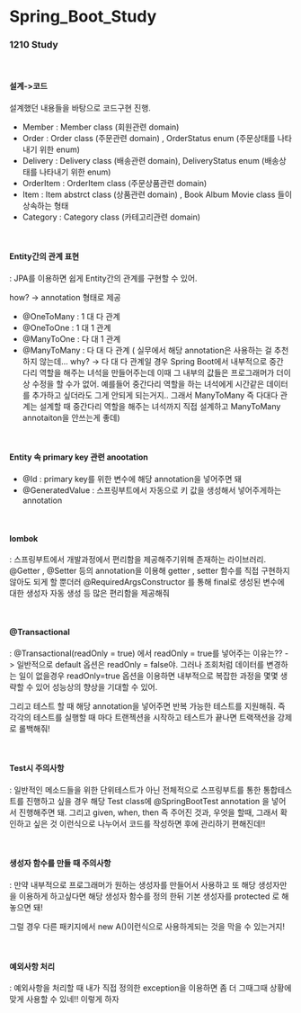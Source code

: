 # Spring_Boot_Study


### 1210 Study
<br/>

#### 설계->코드

설계했던 내용들을 바탕으로 코드구현 진행.

* Member : Member class (회원관련 domain)
* Order : Order class (주문관련 domain) , OrderStatus enum (주문상태를 나타내기 위한 enum)
* Delivery : Delivery class (배송관련 domain), DeliveryStatus enum (배송상태를 나타내기 위한 enum)
* OrderItem : OrderItem class (주문상품관련 domain)
* Item : Item abstrct class (상품관련 domain) , Book Album Movie class 들이 상속하는 형태
* Category : Category class (카테고리관련 domain)

<br/>



#### Entity간의 관계 표현

: JPA를 이용하면 쉽게 Entity간의 관계를 구현할 수 있어. 

  how?  ->  annotation 형태로 제공
  
  * @OneToMany : 1 대 다 관계
  * @OneToOne : 1 대 1 관계
  * @ManyToOne : 다 대 1 관계
  * @ManyToMany : 다 대 다 관계 ( 실무에서 해당 annotation은 사용하는 걸 추천하지 않는데... why? -> 다 대 다 관계일 경우 Spring Boot에서 내부적으로 중간 다리 역할을 해주는 녀석을 만들어주는데 이때 그 내부의 값들은 프로그래머가 더이상 수정을 할 수가 없어. 예를들어 중간다리 역할을 하는 녀석에게 시간같은 데이터를 추가하고 싶더라도 그게 안되게 되는거지.. 그래서 ManyToMany 즉 다대다 관계는 설계할 때 중간다리 역할을 해주는 녀석까지 직접 설계하고 ManyToMany annotaiton을 안쓰는게 좋데)
  
 <br/>
 
 
 
 #### Entity 속 primary key 관련 anootation
 
 * @Id : primary key를 위한 변수에 해당 annotation을 넣어주면 돼
 * @GeneratedValue : 스프링부트에서 자동으로 키 값을 생성해서 넣어주게하는 annotation
 
<br/>



#### lombok

: 스프링부트에서 개발과정에서 편리함을 제공해주기위해 존재하는 라이브러리.
  @Getter , @Setter 등의 annotation을 이용해 getter , setter 함수를 직접 구현하지 않아도 되게 할 뿐더러 @RequiredArgsConstructor 를 통해 final로 생성된 변수에 대한 생성자 자동 생성 등 많은 편리함을 제공해줘
  
<br/>



#### @Transactional

: @Transactional(readOnly = true) 에서 readOnly = true를 넣어주는 이유는?? -> 일반적으로 default 옵션은 readOnly = false야. 그러나 조회처럼 데이터를 변경하는 일이 없을경우 readOnly=true 옵션을 이용하면 내부적으로 복잡한 과정을 몇몇 생략할 수 있어 성능상의 향상을 기대할 수 있어.

그리고 테스트 할 때 해당 annotation을 넣어주면 반복 가능한 테스트를 지원해줘. 즉 각각의 테스트를 실행할 때 마다 트랜젝션을 시작하고 테스트가 끝나면 트랙잭션을 강제로 롤백해줘!

<br/>



#### Test시 주의사항

: 일반적인 메소드들을 위한 단위테스트가 아닌 전체적으로 스프링부트를 통한 통합테스트를 진행하고 싶을 경우 해당 Test class에 @SpringBootTest annotation 을 넣어서 진행해주면 돼. 그리고 given, when, then 즉 주어진 것과, 우엇을 할때, 그래서 확인하고 싶은 것 이런식으로 나누어서 코드를 작성하면 후에 관리하기 편해진데!!
 
<br/>



#### 생성자 함수를 만들 때 주의사항

: 만약 내부적으로 프로그래머가 원하는 생성자를 만들어서 사용하고 또 해당 생성자만을 이용하게 하고싶다면 해당 생성자 함수를 정의 한뒤 기본 생성자를 protected 로 해놓으면 돼!

 그럴 경우 다른 패키지에서 new A()이런식으로 사용하게되는 것을 막을 수 있는거지!
 
<br/>



#### 예외사항 처리

: 예외사항을 처리할 때 내가 직접 정의한 exception을 이용하면 좀 더 그때그때 상황에 맞게 사용할 수 있네!! 이렇게 하자

